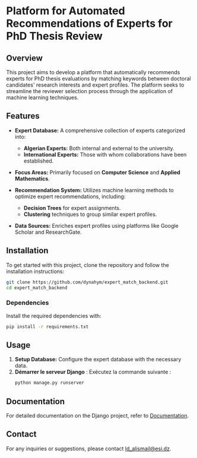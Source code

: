 # Platform for Automated Recommendations of Experts for PhD Thesis Review

## Overview

This project aims to develop a platform that automatically recommends experts for PhD thesis evaluations by matching keywords between doctoral candidates' research interests and expert profiles. The platform seeks to streamline the reviewer selection process through the application of machine learning techniques.

## Features

- **Expert Database:** A comprehensive collection of experts categorized into:
  - **Algerian Experts:** Both internal and external to the university.
  - **International Experts:** Those with whom collaborations have been established.

- **Focus Areas:** Primarily focused on **Computer Science** and **Applied Mathematics**.

- **Recommendation System:** Utilizes machine learning methods to optimize expert recommendations, including:
  - **Decision Trees** for expert assignments.
  - **Clustering** techniques to group similar expert profiles.

- **Data Sources:** Enriches expert profiles using platforms like Google Scholar and ResearchGate.

## Installation

To get started with this project, clone the repository and follow the installation instructions:

```bash
git clone https://github.com/dynahym/expert_match_backend.git
cd expert_match_backend
```

### Dependencies

Install the required dependencies with:

```bash
pip install -r requirements.txt
```

## Usage

1. **Setup Database:** Configure the expert database with the necessary data.
2. **Démarrer le serveur Django** :
   Exécutez la commande suivante :
   ```bash
   python manage.py runserver
   ```

## Documentation

For detailed documentation on the Django project, refer to [Documentation](docs).

## Contact

For any inquiries or suggestions, please contact [ld_alismail@esi.dz](mailto:ld_alismail@esi.dz).
